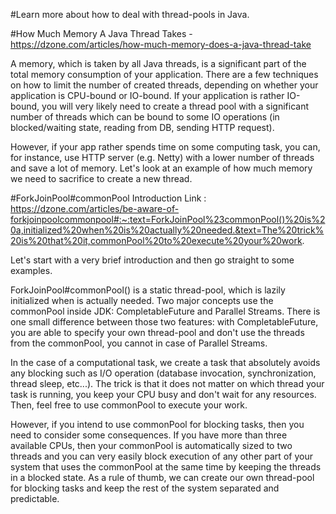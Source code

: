 #Learn more about how to deal with thread-pools in Java.

#How Much Memory A Java Thread Takes -
https://dzone.com/articles/how-much-memory-does-a-java-thread-take

A memory, which is taken by all Java threads, is a significant part of the total memory consumption of your application. 
There are a few techniques on how to limit the number of created threads, depending on whether your application is CPU-bound or IO-bound. 
If your application is rather IO-bound, you will very likely need to create a thread pool with a significant number of threads which can 
be bound to some IO operations (in blocked/waiting state, reading from DB, sending HTTP request).

However, if your app rather spends time on some computing task, you can, for instance, use HTTP server (e.g. Netty) with a lower number of threads and save a lot of memory. 
Let's look at an example of how much memory we need to sacrifice to create a new thread.

#ForkJoinPool#commonPool Introduction
Link : https://dzone.com/articles/be-aware-of-forkjoinpoolcommonpool#:~:text=ForkJoinPool%23commonPool()%20is%20a,initialized%20when%20is%20actually%20needed.&text=The%20trick%20is%20that%20it,commonPool%20to%20execute%20your%20work.

Let's start with a very brief introduction and then go straight to some examples. 

ForkJoinPool#commonPool() is a static thread-pool, which is lazily initialized when is actually needed. 
Two major concepts use the commonPool inside JDK: CompletableFuture and  Parallel Streams. 
There is one small difference between those two features: with  CompletableFuture, 
you are able to specify your own thread-pool and don't use the threads from the commonPool, you cannot in case of  Parallel Streams.

In the case of a computational task, we create a task that absolutely avoids any blocking such as I/O operation (database invocation, synchronization, thread sleep, etc...). 
The trick is that it does not matter on which thread your task is running, you keep your CPU busy and don't wait for any resources. Then, feel free to use commonPool to execute your work.

However, if you intend to use commonPool for blocking tasks, then you need to consider some consequences. If you have more than three available CPUs, then your commonPool is automatically sized to two threads and you can very easily block execution of any other part of your system that uses the commonPool at the same time by keeping the threads in a blocked state. As a rule of thumb, we can create our own thread-pool for blocking tasks and keep the rest of the system separated and predictable.



